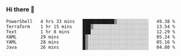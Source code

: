 ### Hi there 👋


<!--START_SECTION:waka-->

```text
PowerShell   4 hrs 33 mins   ████████████▒░░░░░░░░░░░░   49.38 %
Terraform    1 hr 15 mins    ███▒░░░░░░░░░░░░░░░░░░░░░   13.54 %
Text         1 hr 8 mins     ███░░░░░░░░░░░░░░░░░░░░░░   12.29 %
XAML         29 mins         █▒░░░░░░░░░░░░░░░░░░░░░░░   05.24 %
YAML         28 mins         █▒░░░░░░░░░░░░░░░░░░░░░░░   05.16 %
Java         26 mins         █▒░░░░░░░░░░░░░░░░░░░░░░░   04.80 %
```

<!--END_SECTION:waka-->

<!--
**ssrahul96/ssrahul96** is a ✨ _special_ ✨ repository because its `README.md` (this file) appears on your GitHub profile.

Here are some ideas to get you started:

- 🔭 I’m currently working on ...
- 🌱 I’m currently learning ...
- 👯 I’m looking to collaborate on ...
- 🤔 I’m looking for help with ...
- 💬 Ask me about ...
- 📫 How to reach me: ...
- 😄 Pronouns: ...
- ⚡ Fun fact: ...
-->
